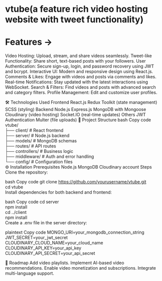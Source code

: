 # vtube(a feature rich video hosting website with tweet functionality)

# Features ->

Video Hosting: Upload, stream, and share videos seamlessly.
Tweet-like Functionality: Share short, text-based posts with your followers.
User Authentication: Secure sign-up, login, and password recovery using JWT and bcrypt.
Interactive UI: Modern and responsive design using React.js.
Comments & Likes: Engage with videos and posts via comments and likes.
Real-time Notifications: Stay updated with the latest interactions using WebSocket.
Search & Filters: Find videos and posts with advanced search and category filters.
Profile Management: Edit and customize user profiles.

🛠️ Technologies Used
Frontend
React.js
Redux Toolkit (state management)
SCSS (styling)
Backend
Node.js
Express.js
MongoDB with Mongoose
Cloudinary (video hosting)
Socket.IO (real-time updates)
Others
JWT Authentication
Multer (file uploads)
📁 Project Structure
bash
Copy code
vtube/  
├── client/ # React frontend  
├── server/ # Node.js backend  
├── models/ # MongoDB schemas  
├── routes/ # API routes  
├── controllers/ # Business logic  
├── middleware/ # Auth and error handling  
└── config/ # Configuration files  
⚙️ Installation
Prerequisites
Node.js
MongoDB
Cloudinary account
Steps
Clone the repository:

bash
Copy code
git clone https://github.com/yourusername/vtube.git  
cd vtube  
Install dependencies for both backend and frontend:

bash
Copy code
cd server  
npm install  
cd ../client  
npm install  
Create a .env file in the server directory:

plaintext
Copy code
MONGO_URI=your_mongodb_connection_string  
JWT_SECRET=your_jwt_secret  
CLOUDINARY_CLOUD_NAME=your_cloud_name  
CLOUDINARY_API_KEY=your_api_key  
CLOUDINARY_API_SECRET=your_api_secret

🎯 Roadmap
Add video playlists.
Implement AI-based video recommendations.
Enable video monetization and subscriptions.
Integrate multi-language support.

